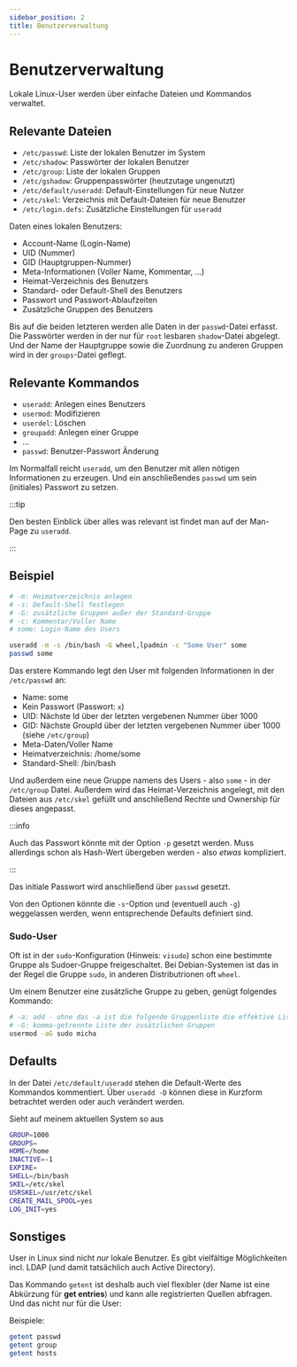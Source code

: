 ```yaml
---
sidebar_position: 2
title: Benutzerverwaltung
---
```


# Benutzerverwaltung

Lokale Linux-User werden über einfache Dateien und Kommandos verwaltet.

## Relevante Dateien

- `/etc/passwd`: Liste der lokalen Benutzer im System
- `/etc/shadow`: Passwörter der lokalen Benutzer
- `/etc/group`: Liste der lokalen Gruppen
- `/etc/gshadow`: Gruppenpasswörter (heutzutage ungenutzt)
- `/etc/default/useradd`: Default-Einstellungen für neue Nutzer
- `/etc/skel`: Verzeichnis mit Default-Dateien für neue Benutzer
- `/etc/login.defs`: Zusätzliche Einstellungen für `useradd`

Daten eines lokalen Benutzers:
- Account-Name (Login-Name)
- UID (Nummer)
- GID (Hauptgruppen-Nummer)
- Meta-Informationen (Voller Name, Kommentar, ...)
- Heimat-Verzeichnis des Benutzers
- Standard- oder Default-Shell des Benutzers
- Passwort und Passwort-Ablaufzeiten
- Zusätzliche Gruppen des Benutzers

Bis auf die beiden letzteren werden alle Daten in der `passwd`-Datei erfasst. Die
Passwörter werden in der nur für `root` lesbaren `shadow`-Datei abgelegt. Und der
Name der Hauptgruppe sowie die Zuordnung zu anderen Gruppen wird in der `groups`-Datei
geflegt.

## Relevante Kommandos

- `useradd`: Anlegen eines Benutzers
- `usermod`: Modifizieren
- `userdel`: Löschen
- `groupadd`: Anlegen einer Gruppe
- ...
- `passwd`: Benutzer-Passwort Änderung

Im Normalfall reicht `useradd`, um den Benutzer mit allen nötigen Informationen zu erzeugen.
Und ein anschließendes `passwd` um sein (initiales) Passwort zu setzen.

:::tip

Den besten Einblick über alles was relevant ist findet man auf der Man-Page zu `useradd`.

:::

## Beispiel

```sh
# -m: Heimatverzeichnis anlegen
# -s: Default-Shell festlegen
# -G: zusätzliche Gruppen außer der Standard-Gruppe
# -c: Kommentar/Voller Name
# some: Login-Name des Users

useradd -m -s /bin/bash -G wheel,lpadmin -c "Some User" some
passwd some
```

Das erstere Kommando legt den User mit folgenden Informationen in der `/etc/passwd` an:
- Name: some
- Kein Passwort (Passwort: `x`)
- UID: Nächste Id über der letzten vergebenen Nummer über 1000
- GID: Nächste GroupId über der letzten vergebenen Nummer über 1000 (siehe `/etc/group`)
- Meta-Daten/Voller Name
- Heimatverzeichnis: /home/some
- Standard-Shell: /bin/bash

Und außerdem eine neue Gruppe namens des Users - also `some` - in der `/etc/group` Datei.
Außerdem wird das Heimat-Verzeichnis angelegt, mit den Dateien aus `/etc/skel` gefüllt und
anschließend Rechte und Ownership für dieses angepasst.

:::info

Auch das Passwort könnte mit der Option `-p` gesetzt werden. Muss allerdings schon als
Hash-Wert übergeben werden - also *etwas* kompliziert.

:::

Das initiale Passwort wird anschließend über `passwd` gesetzt. 

Von den Optionen könnte die `-s`-Option und (eventuell auch `-g`) weggelassen werden,
wenn entsprechende Defaults definiert sind.

### Sudo-User

Oft ist in der `sudo`-Konfiguration (Hinweis: `visudo`) schon eine bestimmte Gruppe
als Sudoer-Gruppe freigeschaltet. Bei Debian-Systemen ist das in der Regel die Gruppe
`sudo`, in anderen Distributrionen oft `wheel`.

Um einem Benutzer eine zusätzliche Gruppe zu geben, genügt folgendes Kommando:

```sh
# -a: add - ohne das -a ist die folgende Gruppenliste die effektive Liste aller Gruppen
# -G: komma-getrennte Liste der zusätzlichen Gruppen
usermod -aG sudo micha
```

## Defaults

In der Datei `/etc/default/useradd` stehen die Default-Werte des Kommandos kommentiert. 
Über `useradd -D` können diese in Kurzform betrachtet werden oder auch verändert werden.

Sieht auf meinem aktuellen System so aus

```sh
GROUP=1000
GROUPS=
HOME=/home
INACTIVE=-1
EXPIRE=
SHELL=/bin/bash
SKEL=/etc/skel
USRSKEL=/usr/etc/skel
CREATE_MAIL_SPOOL=yes
LOG_INIT=yes
```

## Sonstiges

User in Linux sind nicht *nur* lokale Benutzer. Es gibt vielfältige Möglichkeiten incl.
LDAP (und damit tatsächlich auch Active Directory).

Das Kommando `getent` ist deshalb auch viel flexibler (der Name ist eine Abkürzung für
**get entries**) und kann alle registrierten Quellen abfragen. Und das nicht nur für die
User:

Beispiele:

```sh
getent passwd
getent group
getent hosts
```

